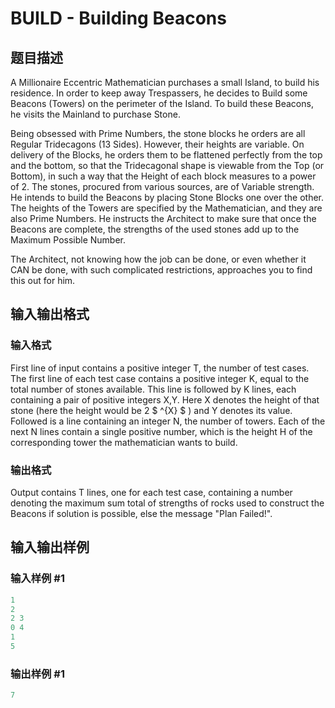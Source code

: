 # BUILD - Building Beacons

## 题目描述

A Millionaire Eccentric Mathematician purchases a small Island, to build his residence. In order to keep away Trespassers, he decides to Build some Beacons (Towers) on the perimeter of the Island. To build these Beacons, he visits the Mainland to purchase Stone.

Being obsessed with Prime Numbers, the stone blocks he orders are all Regular Tridecagons (13 Sides). However, their heights are variable. On delivery of the Blocks, he orders them to be flattened perfectly from the top and the bottom, so that the Tridecagonal shape is viewable from the Top (or Bottom), in such a way that the Height of each block measures to a power of 2. The stones, procured from various sources, are of Variable strength. He intends to build the Beacons by placing Stone Blocks one over the other. The heights of the Towers are specified by the Mathematician, and they are also Prime Numbers. He instructs the Architect to make sure that once the Beacons are complete, the strengths of the used stones add up to the Maximum Possible Number.

The Architect, not knowing how the job can be done, or even whether it CAN be done, with such complicated restrictions, approaches you to find this out for him.

## 输入输出格式

### 输入格式

First line of input contains a positive integer T, the number of test cases. The first line of each test case contains a positive integer K, equal to the total number of stones available. This line is followed by K lines, each containing a pair of positive integers X,Y. Here X denotes the height of that stone (here the height would be 2 $ ^{X} $ ) and Y denotes its value. Followed is a line containing an integer N, the number of towers. Each of the next N lines contain a single positive number, which is the height H of the corresponding tower the mathematician wants to build.

### 输出格式

Output contains T lines, one for each test case, containing a number denoting the maximum sum total of strengths of rocks used to construct the Beacons if solution is possible, else the message "Plan Failed!".

## 输入输出样例

### 输入样例 #1

```cpp
1
2
2 3
0 4
1
5
```


### 输出样例 #1

```cpp
7
```


